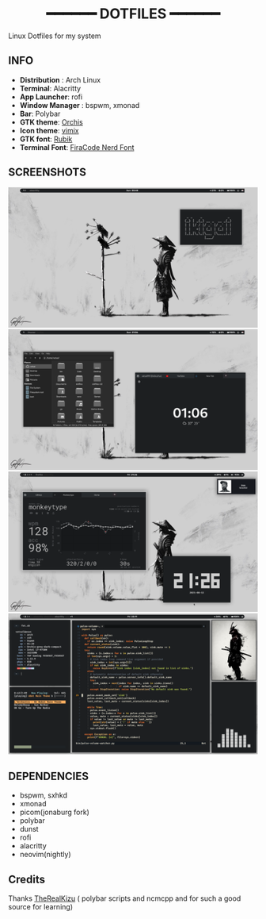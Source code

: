 <h1 align="center"> ━━━━━━ DOTFILES ━━━━━━ </h2>

Linux Dotfiles for my system
## INFO
- **Distribution** : Arch Linux
- **Terminal**: Alacritty
- **App Launcher**: rofi
- **Window Manager** : bspwm, xmonad 
- **Bar**: Polybar
- **GTK theme**:  [Orchis](https://github.com/vinceliuice/Orchis-theme)
- **Icon theme**: [vimix](https://github.com/vinceliuice/vimix-icon-theme)
- **GTK font**: [Rubik](https://fonts.google.com/specimen/Rubik)
- **Terminal Font**: [FiraCode Nerd Font](https://github.com/ryanoasis/nerd-fonts/tree/master/patched-fonts/FiraCode)

## SCREENSHOTS

<img src="https://raw.githubusercontent.com/vatsal999/dotfiles/main/Pictures/Picture1.png" alt="Pic1"> <br>
<img src="https://raw.githubusercontent.com/vatsal999/dotfiles/main/Pictures/Picture2.png" alt="Pic2"><br>
<img src="https://raw.githubusercontent.com/vatsal999/dotfiles/main/Pictures/Picture3.png" alt="Pic3"><br>
<img src="https://raw.githubusercontent.com/vatsal999/dotfiles/main/Pictures/Picture4.png" alt="Pic4"><br>




## DEPENDENCIES

* bspwm, sxhkd
* xmonad 
* picom(jonaburg fork)
* polybar
* dunst
* rofi
* alacritty
* neovim(nightly)


## Credits
Thanks [TheRealKizu](https://github.com/TheRealKizu/dotfiles) ( polybar scripts and ncmcpp and for such a good source for learning)



